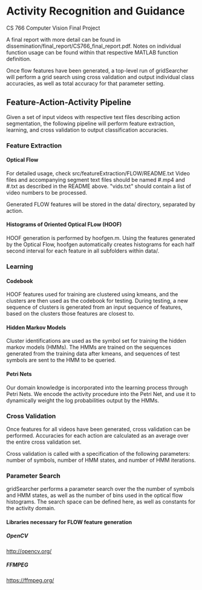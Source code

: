# Activity Recognition and Guidance
CS 766 Computer Vision Final Project

A final report with more detail can be found in dissemination/final_report/CS766_final_report.pdf. Notes on individual function usage can be found within that respective MATLAB function definition.

Once flow features have been generated, a top-level run of gridSearcher will perform a grid search using cross validation and output individual class accuracies, as well as total accuracy for that parameter setting.

## Feature-Action-Activity Pipeline

Given a set of input videos with respective text files describing action segmentation, the following pipeline will perform feature extraction, learning, and cross validation to output classification accuracies.

### Feature Extraction
#### Optical Flow
For detailed usage, check src/featureExtraction/FLOW/README.txt
Video files and accompanying segment text files should be named #.mp4 and #.txt as described in the README above. "vids.txt" should contain a list of video numbers to be processed.

Generated FLOW features will be stored in the data/ directory, separated by action.

#### Histograms of Oriented Optical FLow (HOOF)

HOOF generation is performed by hoofgen.m. Using the features generated by the Optical Flow, hoofgen automatically creates histograms for each half second interval for each feature in all subfolders within data/. 

### Learning

#### Codebook

HOOF features used for training are clustered using kmeans, and the clusters are then used as the codebook for testing. During testing, a new sequence of clusters is generated from an input sequence of features, based on the clusters those features are closest to. 

#### Hidden Markov Models

Cluster identifications are used as the symbol set for training the hidden markov models (HMMs). The HMMs are trained on the sequences generated from the training data after kmeans, and sequences of test symbols are sent to the HMM to be queried.

#### Petri Nets

Our domain knowledge is incorporated into the learning process through Petri Nets. We encode the activity procedure into the Petri Net, and use it to dynamically weight the log probabilities output by the HMMs. 

### Cross Validation

Once features for all videos have been generated, cross validation can be performed. Accuracies for each action are calculated as an average over the entire cross validation set.

Cross validation is called with a specification of the following parameters: number of symbols, number of HMM states, and number of HMM iterations.

### Parameter Search

gridSearcher performs a parameter search over the the number of symbols and HMM states, as well as the number of bins used in the optical flow histograms. The search space can be defined here, as well as constants for the activity domain.

#### Libraries necessary for FLOW feature generation
##### OpenCV
http://opencv.org/
##### FFMPEG
https://ffmpeg.org/
